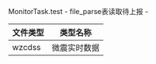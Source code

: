 MonitorTask.test  -  file_parse表读取待上报  - 



| 文件类型   | 类型名称   |
| ------ | ------ |
| wzcdss | 微震实时数据 |
